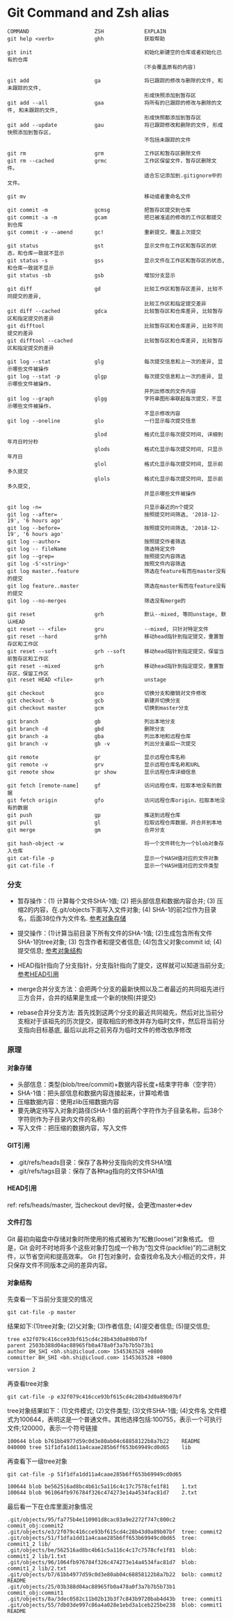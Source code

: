 Git Command and Zsh alias
====
```
COMMAND                     ZSH             EXPLAIN
git help <verb>             ghh             获取帮助
```
```
git init                                    初始化新建空的仓库或者初始化已有的仓库
                                           （不会覆盖原有的内容)
```
```
git add                     ga              将已跟踪的修改与删除的文件, 和未跟踪的文件, 
                                            形成快照添加到暂存区
git add --all               gaa             将所有的已跟踪的修改与删除的文件, 和未跟踪的文件, 
                                            形成快照都添加到暂存区
git add --update            gau             将已跟踪修改和删除的文件, 形成快照添加到暂存区，
                                            不包括未跟踪的文件
```
```
git rm                      grm             工作区和暂存区删除文件
git rm --cached             grmc            工作区保留文件，暂存区删除文件。
                                            适合忘记添加到.gitignore中的文件。
```
```
git mv                                      移动或者重命名文件
```
```
git commit -m               gcmsg           把暂存区提交到仓库
git commit -a -m            gcam            把已被准追的修改的工作区都提交到仓库
git commit -v --amend       gc!             重新提交，覆盖上次提交
```

```
git status                  gst             显示文件在工作区和暂存区的状态，和仓库一致就不显示
git status -s               gss             显示文件在工作区和暂存区的状态, 和仓库一致就不显示 
git status -sb              gsb             增加分支显示
```
```
git diff                    gd              比较工作区和暂存区差异, 比较不同提交的差异, 
                                            比较工作区和指定提交差异
git diff --cached           gdca            比较暂存区和仓库差异, 比较暂存区和指定提交的差异
git difftool                                比较暂存区和仓库差异, 比较不同提交的差异
git difftool --cached                       比较暂存区和仓库差异, 比较暂存区和指定提交的差异
```

```
git log --stat              glg             每次提交信息和上一次的差异, 显示哪些文件被操作
git log --stat -p           glgp            每次提交信息和上一次的差异, 显示哪些文件被操作，
                                            并列出修改的文件内容
git log --graph             glgg            字符串图形串联起每次提交，不显示哪些文件被操作，
                                            不显示修改内容
git log --oneline           glo             一行显示每次提交信息
```
```
                            glod            格式化显示每次提交时间, 详细到年月日时分秒
                            glods           格式化显示每次提交时间, 只显示年月日
                            glol            格式化显示每次提交时间, 显示前多久提交
                            glols           格式化显示每次提交时间, 显示前多久提交, 
                                            并显示哪些文件被操作
```
```
git log -n=                                 只显示最近的n个提交
git log --after=                            按照提交时间筛选, '2018-12-19', '6 hours ago'
git log --before=                           按照提交时间筛选, '2018-12-19', '6 hours ago'
git log --author=                           按照提交作者筛选
git log -- fileName                         筛选特定文件
git log --grep=                             按照提交内容筛选
git log -S'<string>'                        按照文件内容筛选
git log master..feature                     筛选在feature有而在master没有的提交
git log feature..master                     筛选在master有而在feature没有的提交
git log --no-merges                         筛选没有merge的

```
```
git reset                   grh             默认--mixed, 等同unstage, 默认HEAD
git reset -- <file>         gru             --mixed, 只针对特定文件
git reset --hard            grhh            移动head指针到指定提交，重置暂存区和工作区
git reset --soft            grh --soft      移动head指针到指定提交，保留当前暂存区和工作区
git reset --mixed           grh             移动head指针到指定提交，重置暂存区，保留工作区
git reset HEAD <file>       grh             unstage
```
```
git checkout                gco             切换分支和撤销对文件修改
git checkout -b             gcb             新建并切换分支
git checkout master         gcm             切换到master分支
```

```
git branch                  gb              列出本地分支
git branch -d               gbd             删除分支
git branch -a               gba             列出本地和远程仓库
git branch -v               gb -v           列出分支最后一次提交
```

```
git remote                  gr              显示远程仓库名称
git remote -v               grv             显示远程仓库名称和URL
git remote show             gr show         显示远程仓库详细信息
```
```
git fetch [remote-name]     gf              访问远程仓库，拉取本地没有的数据
git fetch origin            gfo             访问远程仓库origin，拉取本地没有的数据
git push                    gp              推送到远程仓库
git pull                    gl              拉取远程仓库数据，并合并到本地
git merge                   gm              合并分支
```
```
git hash-object -w                          将一个文件转化为一个blob对象存入仓库
git cat-file -p                             显示一个HASH值对应的文件对象
git cat-file -f                             显示一个HASH值对应的文件类型
```

### 分支
- 暂存操作：(1) 计算每个文件SHA-1值; (2) 把头部信息和数据内容合并; (3) 压缩2的内容，在.git/objects下面写入文件对象; (4) SHA-1的前2位作为目录名，后面38位作为文件名. [参考对象存储](#REF1)

- 提交操作：(1)计算当前目录下所有文件的SHA-1值; (2)生成包含所有文件SHA-1的tree对象; (3) 包含作者和提交者信息; (4)包含父对象commit id; (4)提交信息; [参考对象结构](#REF2)

- HEAD指针指向了分支指针，分支指针指向了提交，这样就可以知道当前分支; [参考HEAD引用](#REF3)

- merge合并分支方法：会把两个分支的最新快照以及二者最近的共同祖先进行三方合并，合并的结果是生成一个新的快照(并提交)

- rebase合并分支方法: 首先找到这两个分支的最近共同祖先，然后对比当前分支相对于该祖先的历次提交，提取相应的修改并存为临时文件，然后将当前分支指向目标基底, 最后以此将之前另存为临时文件的修改依序修改


<span id='REF1'></span>
### 原理
#### 对象存储  
- 头部信息：类型(blob/tree/commit)+数据内容长度+结束字符串（空字符）
- SHA-1值：把头部信息和数据内容连接起来，计算哈希值
- 压缩数据内容：使用zlib压缩数据内容
- 要先确定待写入对象的路径(SHA-1 值的前两个字符作为子目录名称，后38个字符则作为子目录内文件的名称)
- 写入文件：把压缩的数据内容，写入文件

#### GIT引用
- .git/refs/heads目录：保存了各种分支指向的文件SHA1值
- .git/refs/tags目录：保存了各种tag指向的文件SHA1值

<span id='REF3'></span>
#### HEAD引用
ref: refs/heads/master, 当checkout dev时候，会更改master=>dev

#### 文件打包
Git 最初向磁盘中存储对象时所使用的格式被称为“松散(loose)”对象格式。 但是，Git 会时不时地将多个这些对象打包成一个称为“包文件(packfile)”的二进制文件，以节省空间和提高效率。
Git 打包对象时，会查找命名及大小相近的文件，并只保存文件不同版本之间的差异内容。

<span id='REF2'></span>
#### 对象结构
先查看一下当前分支提交的情况     

    git cat-file -p master

结果如下:(1)tree对象; (2)父对象; (3)作者信息; (4)提交者信息; (5)提交信息;


    tree e32f079c416cce93bf615cd4c28b43d0a89b07bf
    parent 2503b388d04ac88965fb0a478a0f3a7b7b5b73b1
    author BH_SHI <bh.shi@icloud.com> 1545363528 +0800
    committer BH_SHI <bh.shi@icloud.com> 1545363528 +0800
    
    version 2

再查看tree对象

    git cat-file -p e32f079c416cce93bf615cd4c28b43d0a89b07bf


tree对象结果如下：(1)文件模式; (2)文件类型; (3)文件SHA-1值; (4)文件名
文件模式为100644，表明这是一个普通文件。其他选择包括:100755，表示一个可执行文件;120000，表示一个符号链接

    100644 blob b761bb4977d59c0d3e80ab04c68858122b8a7b22	README
    040000 tree 51f1dfa1dd11a4caae285b6ff653b69949cd0d65	lib

再查看下一级tree对象

    git cat-file -p 51f1dfa1dd11a4caae285b6ff653b69949cd0d65

    100644 blob be562516ad8bc4b61c5a116c4c17c7578cfe1f81	1.txt
    100644 blob 961064fb976784f326c474273e14a4534fac81d7	2.txt

最后看一下在仓库里面对象情况

    .git/objects/95/fa775b4e110901d8cac03a9e2272f747c800c2  commit_obj:commit2
    .git/objects/e3/2f079c416cce93bf615cd4c28b43d0a89b07bf  tree: commit2
    .git/objects/51/f1dfa1dd11a4caae285b6ff653b69949cd0d65  tree: commit1_2 lib/
    .git/objects/be/562516ad8bc4b61c5a116c4c17c7578cfe1f81  blob: commit1_2 lib/1.txt
    .git/objects/96/1064fb976784f326c474273e14a4534fac81d7  blob: commit1_2 lib/2.txt
    .git/objects/b7/61bb4977d59c0d3e80ab04c68858122b8a7b22  bolb: commit2 README
    .git/objects/25/03b388d04ac88965fb0a478a0f3a7b7b5b73b1  commit_obj:commit1
    .git/objects/8a/3dec0582c11b02b13b3f7c843b9720bab4d43b  tree: commit1
    .git/objects/55/7db03de997c86a4a028e1ebd3a1ceb225be238  blob: commit1 README

